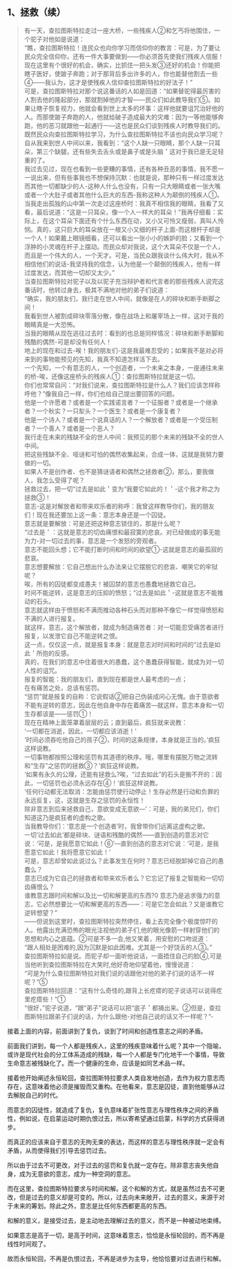 <h2>1、拯救（续）</h2><blockquote data-pid="w4Y_XkVM">有一天，查拉图斯特拉走过一座大桥，一些残疾人②和乞丐将他围住，一个驼子对他如是说道：<br>“瞧，查拉图斯特拉！连民众也向你学习而信仰你的教言：可是，为了要让民众完全信仰你，还有一件大事要做到——你必须首先使我们残疾人信服！现在这里有个很好的机会，确实，比抓住一把头发③还好的机会！你能把瞎子医好，使跛子奔跑；对于那背后多出许多的人，你也能替他割去一些④——我认为，这才是使残疾人信仰查拉图斯特拉的好法子！”<br>可是，查拉图斯特拉对那个说这番话的人如是回道：“如果替驼得最厉害的人割去他的隆起部分，那就割掉他的才智——民众们如此教导我们⑤。如果让瞎子恢复视力，他就会看到世上太多的坏事：这样他就要诅咒治好他的人。而那使跛子奔跑的人，他就给破子造成最大的灾难：因为一等他能够奔跑，他的恶习就跟他一起通行一—这也是民众们谈到残疾人时教导我们的。既然民众向查拉图斯特拉学习，为什么查拉图斯特拉不该也向民众学习呢？<br>自从我来到世人中间以来，我看到：“这个人缺一只眼睛，那个人缺一只耳朵，第三个缺腿，还有些失去舌头或是鼻子或是头脑＇这对于我已是无足轻重的了。<br>我过去见过，现在也看到一些更糟的事情，还有各种丑恶的事情，我不愿一一说出来，但有些事我也不想保持沉默：也就是说，那种只有一样过度发达而其他一切都缺少的人-这种人什么也没有，只有一只大眼睛或者一张大嘴或者一个大肚子或者其他什么巨大的东西-我称这种人为颠倒的残疾人①。<br>当我走出孤独的山中第一次走过这座桥时：我真不相信我的眼睛，我看了又看，最后说道：“这是一只耳朵，像一个人一样大的耳朵！”我再仔细看：实际上，在这个耳朵下面还有个什么东西在动，又小又可怜又瘦弱，真叫人怜悯。真的，这只巨大的耳朵放在一根又小又细的杆子上面-而这根杆子却是一个人！如果戴上眼镜细看，还可以看出一张小小的嫉妒的脸；又看到一个浮肿的小灵魂在杆子上摆动。而民众却对我说，这个大耳朵不仅是一个人，而且是一个伟大的人，一个天才。可是，当民众跟我谈什么伟大时，我从不相信他们的说话-我坚持我的信念，认为他是一个颠倒的残疾人，他有一样过度发达，而其他一切却又太少。”<br>当查拉图斯特拉对驼子以及以驼子充当辩护者和代言者的那些残疾人说完这番话时，他转过身去，极其不满地对他的弟子们说道：<br>“确实，我的朋友们，我行走在世人中间，就像是在人的碎块和断手断脚之间！<br>我看到世人被割成碎块零落分散，像在战场上和屠宰场上一样，这对于我的眼睛真是一大恐怖。<br>当我的眼睛从现在逃往过去时：看到的也总是同样情况：碎块和断手断脚和残酷的偶然-可是却没有任何人！<br>地上的现在和过去-唉！我的朋友们-这是我最难忍受的；如果我不是对必将来到的事物能预见的先知，我真不知道怎样活下去。<br>一个先知，一个有意志的人，一个创造者，一个未来之本身，一座通往未来的桥-唉，还像这座桥头的残疾人①：查拉图斯特拉就是这一切。<br>你们也常常自问：“对我们说来，查拉图斯特拉是什么人？我们应该怎样称呼他？”像我自己一样，你们也给自己提出要回答的问题。<br>他是一个许愿者？或者是一个实践诺言者？一个征服者？或者是一个继承者？一个秋实？一只犁头？一个医生？或者是一个康复者？<br>他是一个诗人？或者是一个说真话的人？一个解放者？或者是一个受压制者？一个善人？或者是一个恶人？<br>我行走在未来的残缺不全的世人中间：我预见的那个未来的残缺不全的世人中间。<br>把这些残缺不全、哑谜和可怕的偶然收集起来，合成一体，这就是我努力要做的一切。<br>如果人不是创作者、也不是猜谜语者和偶然之拯救者②，那么，要我做人，我怎么受得了呢？<br>拯救过去，把一切“过去是如此＇变为“我要它如此的！＇-这个我才称之为拯救③！<br>意志-这是对解放者和带来欢乐者的称呼：我曾这样教导你们，我的朋友们！现在我还要加上这一条：意志本身还是一个囚徒。<br>意志就是要解放：可是还把这种意志锁住的，那是什么呢？<br>“过去是＇：这就是意志的切齿痛恨和最寂寞的悲哀。对已经做成的事无能为力-对一切过去的事，意志是一个发怒的旁观者。<br>意志不能回头想；它不能打断时间和时间的欲望①-这就是意志的最孤寂的悲哀。<br>意志想要解放：它自己想出什么办法来让它摆脱它的悲哀、嘲笑它的牢狱呢？<br>唉，所有的囚徒都变成愚夫！被囚禁的意志也愚蠢地拯救它自己。<br>时间不能逆转，这是意志的压抑的愤怒；“过去是如此＇-这就是意志不能推动的石头。<br>意志就这样由于愤怒和不满而推动各种石头而对那种不像它一样觉得愤怒和不满的人进行报复。<br>就这样，意志，这个解放者，就成为制造痛苦者：对一切能忍受痛苦者进行报复，以发泄它自己不能逆转之恨。<br>这一点，仅仅这一点，就是报复本身：就是意志对时间和时间的“过去是如此＇所抱的反感。<br>真的，在我们的意志中住着很大的愚蠢，这个愚蠢获得智能，就成为对一切人性的诅咒。<br>报复的智能：我的朋友们，直到现在都是世人最考虑的一点；<br>在有痛苦之处，总该有惩罚。<br>“惩罚”就是报复的自称：它说假话②把自己伪装成问心无愧。由于意欲者不能有逆转的意志，因此在他自身中存在着痛苦—就这样，意志本身和一切生存都该是——惩罚①！<br>现在在精神上面笼罩着层层的云；直到最后，疯狂就来说教：<br>‘一切都在消逝，因此，一切都应该消逝！’<br>‘时间必须吞吃他自己的孩子②，时间的这条规律，本身就是正当的。’疯狂这样说教。<br>一切事物都按照公理和惩罚有其道德的秩序。哦，哪里有摆脱万物之流转和“生存”之惩罚的拯救③？’疯狂这样说教。<br>‘如果有永久的公理，还能有拯救么?唉，“过去如此”的石头是搬不开的：因此，一切惩罚也必须永远存在④！’疯狂这样说教。<br>‘任何行动都无法取消：怎能由惩罚使行动停止！生存必然是行动和负罪的永远反复，这，这就是生存之惩罚的永恒性！<br>除非意志到后来拯救自己，意欲变成无意欲—’：可是，我的弟兄们，你们知道这乃是疯狂者的虚构之歌。<br>当我教导你们：‘意志是一个创造者’时，我曾带你们远离这虚构之歌。<br>一切‘过去如此’都是碎块、谜语和残酷的偶然——直到创造的意志对它说：‘可是，是我愿意它如此！⑥’—直到创造的意志对它说：‘可是，是我愿意它如此！我将愿意它如此！’<br>可是，意志却曾如此说过么？此事发生在何时？意志已经脱卸掉它自己的愚蠢么？<br>意志已成为它自己的拯救者和带来欢乐者么？它忘记了报复之智能和一切切齿痛恨么？<br>谁教意志跟时间和解以及比一切和解更高的东西?0 意志乃是追求强力的意志，它必然想要比一切和解更高的东西——：可是它怎会如此？又是谁教它逆转想望？”<br>——但说到这里时，查拉图斯特拉突然停住，看上去完全像个极度惊吓的人。他露出充满恐怖的眼光注视他的弟子们,他的眼光像箭一样射穿他们的思想和内心之底蕴。②可是不多一会,他又笑着，用安慰的口吻说道：<br>“跟人相处是困难的,因为沉默是如此困难。尤其是一个好饶舌的人③。”<br>查拉图斯特拉如是说。而驼子却一面听他说话，一面捂住自己的脸④,可是当他听到查拉图斯特拉在大笑时,他好奇地仰望着他，慢慢说道：<br>“可是为什么查拉图斯特拉对我们说的话跟他对他的弟子们说的话不一样呢？”⑤<br>查拉图斯特拉回道：“这有什么奇怪的,跟背上长疙瘩的驼子说话可以说得疙里疙瘩些！”①<br>“很好，”驼子说道，“跟“弟子”说话可以把“底子＇都捅出来。②但是，查拉图斯特拉跟弟子们说的话，为什么跟他-对他自己说的话又不一样呢？”-</blockquote><p data-pid="IZlR4wcV">接着上面的内容，前面讲到了复仇，谈到了时间和创造性意志之间的矛盾。</p><p data-pid="Imkc18Gr">前面我们讲到，每一个人都是残疾人，这里的残疾意味着什么呢？其中一个隐喻，或许是现代社会的分工体系造成的残缺，每一个人都是专门化地干一个事情，导致生命意志被残缺化了。而一个健康的生命，应该是如同艺术品一样。</p><p data-pid="AaSxgp4a">接着他开始阐述永恒轮回，查拉图斯特拉要求人类自发地创造，去作为权力意志而存在，这意味着他必须是摧毁而又重构。在他看来，意志是囚徒，直到他能够从过去解脱自己的时代。</p><p data-pid="iB-McXoS">而意志的囚徒性，就造成了复仇，复仇意味着扩张性意志与理性秩序之间的矛盾性，例如说，在启蒙运动时期仇恨过去，所以寄希望通过启蒙，科学的方式获得进步。</p><p data-pid="YeqVim1C">而真正的应该来自于意志的无拘无束的表达，而这样的意志与理性秩序就一定会有矛盾，从而使得我们引导去惩罚过去。</p><p data-pid="bdUdGQF9">所以由于过去不可更改，对于过去的惩罚和复仇就一定存在。除非意志丧失他自身，成为无意欲的意志，成为一种空洞的意志。</p><p data-pid="eEosJ3B3">而在这里，查拉图斯特拉要求与时间和解。这个和解的方式，就是虽然过去不可更改，但是过去的意义却是可变的。所以，过去向未来敞开，过去的意义，来源于对于未来的筹划。除此之外，意志是比任何东西都更高的东西。</p><p data-pid="TMnXqn9A">和解的意义，是接受过去，是主动地去理解过去的意义，而不是一种被动地束缚。</p><p data-pid="thUaVlw5">如果意志是高于一切，是高于时间，这意味着意志，恰恰是永恒轮回的，而不再是线性时间观了。</p><p data-pid="n4D6fY2l">故而永恒轮回，不再是仇恨过去，不再是进步为主导，他恰恰要对过去进行和解。</p><p></p>